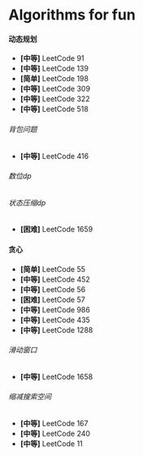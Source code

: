 # **Algorithms for fun**

#### 动态规划

- **[中等]** LeetCode 91
- **[中等]** LeetCode 139
- **[简单]** LeetCode 198
- **[中等]** LeetCode 309
- **[中等]** LeetCode 322
- **[中等]** LeetCode 518

###### 背包问题

- **[中等]** LeetCode 416

###### 数位dp

###### 状态压缩dp

- **[困难]** LeetCode 1659

#### 贪心

- **[简单]** LeetCode 55
- **[中等]** LeetCode 452
- **[中等]** LeetCode 56
- **[困难]** LeetCode 57
- **[中等]** LeetCode 986
- **[中等]** LeetCode 435
- **[中等]** LeetCode 1288

###### 滑动窗口

- **[中等]** LeetCode 1658

###### 缩减搜索空间

- **[中等]** LeetCode 167
- **[中等]** LeetCode 240
- **[中等]** LeetCode 11